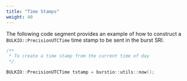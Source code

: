```yaml
---
title: "Time Stamps"
weight: 40
---
```


The following code segment provides an example of how to construct a `BULKIO::PrecisionUTCTime` time stamp to be sent in the burst SRI.

```c++
/**
 * To create a time stamp from the current time of day
 */

BULKIO::PrecisionUTCTime tstamp = burstio::utils::now();
```
